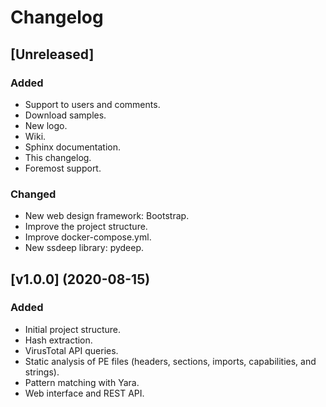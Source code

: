 # Changelog

## [Unreleased]
### Added
- Support to users and comments.
- Download samples.
- New logo.
- Wiki.
- Sphinx documentation.
- This changelog.
- Foremost support.

### Changed
- New web design framework: Bootstrap.
- Improve the project structure.
- Improve docker-compose.yml.
- New ssdeep library: pydeep.


## [v1.0.0] (2020-08-15)
### Added
- Initial project structure.
- Hash extraction.
- VirusTotal API queries.
- Static analysis of PE files (headers, sections, imports, capabilities, and strings).
- Pattern matching with Yara.
- Web interface and REST API.
